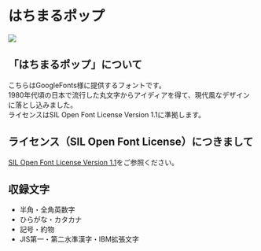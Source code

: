 <h1>はちまるポップ</h1>
<p><img src="https://github.com/noriokanisawa/HachiMaruPop/blob/master/HachiMaruPop_sample.png"></p>
<h2>「はちまるポップ」について</h2>
<p>こちらはGoogleFonts様に提供するフォントです。<br>
1980年代頃の日本で流行した丸文字からアイディアを得て、現代風なデザインに落とし込みました。<br>
ライセンスはSIL Open Font License Version 1.1に準拠します。</p>
<h2>ライセンス（SIL Open Font License）につきまして</h2>
<p><a href="https://ja.osdn.net/projects/opensource/wiki/SIL_Open_Font_License_1.1" target="_blank">SIL Open Font License Version 1.1</a>をご参照ください。</p>
<h2>収録文字</h2>
<ul>
    <li>半角・全角英数字</li>
    <li>ひらがな・カタカナ</li>
    <li>記号・約物</li>
    <li>JIS第一・第二水準漢字・IBM拡張文字</li>
</ul>
